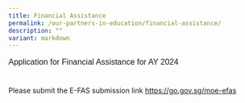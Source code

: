 ```yaml
---
title: Financial Assistance
permalink: /our-partners-in-education/financial-assistance/
description: ""
variant: markdown
---
```

<p style="line-height:1.3; font-size:16px; font-family:Arial; text-align:justify;">Application for Financial Assistance for AY 2024<br><br>

Please submit the E-FAS submission link <a href="https://go.gov.sg/moe-efas">https://go.gov.sg/moe-efas</a></p>

